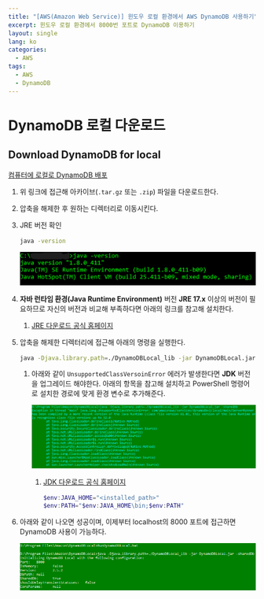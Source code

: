 ```yaml
---
title: "[AWS(Amazon Web Service)] 윈도우 로컬 환경에서 AWS DynamoDB 사용하기"
excerpt: 윈도우 로컬 환경에서 8000번 포트로 DynamoDB 이용하기
layout: single
lang: ko
categories:
  - AWS
tags:
  - AWS
  - DynamoDB
---
```


# DynamoDB 로컬 다운로드

## Download DynamoDB for local

[컴퓨터에 로컬로 DynamoDB 배포](https://docs.aws.amazon.com/ko_kr/amazondynamodb/latest/developerguide/DynamoDBLocal.DownloadingAndRunning.html#DynamoDBLocal.DownloadingAndRunning.title)

1. 위 링크에 접근해 아카이브(`.tar.gz` 또는 `.zip`) 파일을 다운로드한다.
2. 압축을 해제한 후 원하는 디렉터리로 이동시킨다.
3. JRE 버전 확인
    
    ```bash
    java -version
    ```
    
    ![local_dynamoDB_1](/assets/resources/AWS/local_dynamoDB_1.png)
    
4. **자바 런타임 환경(Java Runtime Environment)** 버전 **JRE 17.x** 이상의 버전이 필요하므로 자신의 버전과 비교해 부족하다면 아래의 링크를 참고해 설치한다.
    1. [JRE 다운로드 공식 홈페이지](https://www.java.com/ko/download/ie_manual.jsp?locale=ko)
5. 압축을 해제한 디렉터리에 접근해 아래의 명령을 실행한다.
    
    ```bash
    java -Djava.library.path=./DynamoDBLocal_lib -jar DynamoDBLocal.jar -sharedDb
    ```
    
    1. 아래와 같이 `UnsupportedClassVersoinError` 에러가 발생한다면 **JDK** 버전을 업그레이드 해야한다. 아래의 항목을 참고해 설치하고 PowerShell 명령어로 설치한 경로에 맞게 환경 변수로 추가해준다.
        
        ![local_dynamoDB_2](/assets/resources/AWS/local_dynamoDB_2.png)
        
        1. [JDK 다운로드 공식 홈페이지](https://www.oracle.com/java/technologies/downloads/#jdk22-windows)
            
            ```powershell
            $env:JAVA_HOME="<installed_path>"
            $env:PATH="$env:JAVA_HOME\bin;$env:PATH"
            ```
            
6. 아래와 같이 나오면 성공이며, 이제부터 localhost의 8000 포트에 접근하면 DynamoDB 사용이 가능하다.
    
    ![local_dynamoDB_3](/assets/resources/AWS/local_dynamoDB_3.png)